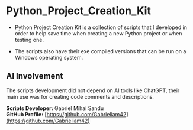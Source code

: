 # Python_Project_Creation_Kit



* Python Project Creation Kit is a collection of scripts that I developed in order to help save time when creating a new Python project or when testing one.

* The scripts also have their exe compiled versions that can be run on a Windows operating system.








## AI Involvement

The scripts development did not depend on AI tools like ChatGPT, their main use was for creating code comments and descriptions.



**Scripts Developer:** Gabriel Mihai Sandu  
**GitHub Profile:** [https://github.com/Gabrieliam42](https://github.com/Gabrieliam42)
